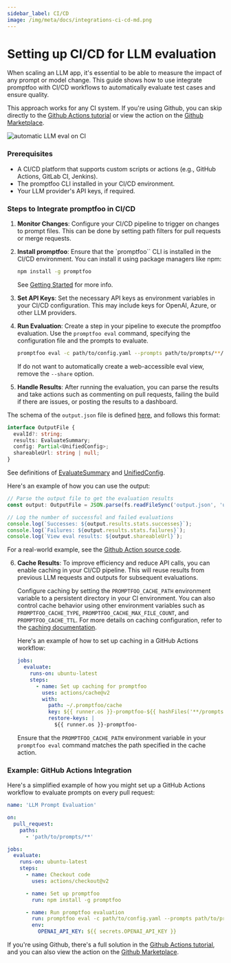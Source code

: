 ```yaml
---
sidebar_label: CI/CD
image: /img/meta/docs/integrations-ci-cd-md.png
---
```


# Setting up CI/CD for LLM evaluation

When scaling an LLM app, it's essential to be able to measure the impact of any prompt or model change. This guide shows how to use integrate promptfoo with CI/CD workflows to automatically evaluate test cases and ensure quality.

This approach works for any CI system. If you're using Github, you can skip directly to the [Github Actions tutorial](/docs/integrations/github-action) or view the action on the [Github Marketplace](https://github.com/marketplace/actions/test-llm-outputs).

![automatic LLM eval on CI](/img/docs/github-action-comment.png)

### Prerequisites

- A CI/CD platform that supports custom scripts or actions (e.g., GitHub Actions, GitLab CI, Jenkins).
- The promptfoo CLI installed in your CI/CD environment.
- Your LLM provider's API keys, if required.

### Steps to Integrate promptfoo in CI/CD

1. **Monitor Changes**: Configure your CI/CD pipeline to trigger on changes to prompt files. This can be done by setting path filters for pull requests or merge requests.

2. **Install promptfoo**: Ensure that the `promptfoo`` CLI is installed in the CI/CD environment. You can install it using package managers like npm:

   ```sh
   npm install -g promptfoo
   ```

   See [Getting Started](/docs/getting-started) for more info.

3. **Set API Keys**: Set the necessary API keys as environment variables in your CI/CD configuration. This may include keys for OpenAI, Azure, or other LLM providers.

4. **Run Evaluation**: Create a step in your pipeline to execute the promptfoo evaluation. Use the `promptfoo eval` command, specifying the configuration file and the prompts to evaluate.

   ```sh
   promptfoo eval -c path/to/config.yaml --prompts path/to/prompts/**/*.json --share -o output.json
   ```

   If do not want to automatically create a web-accessible eval view, remove the `--share` option.

5. **Handle Results**: After running the evaluation, you can parse the results and take actions such as commenting on pull requests, failing the build if there are issues, or posting the results to a dashboard.

The schema of the `output.json` file is defined [here](https://github.com/promptfoo/promptfoo/blob/da4fe137bcfd38ba7f6ac64a523537ebfbfe6ac1/src/types.ts#L498), and follows this format:

```typescript
interface OutputFile {
  evalId?: string;
  results: EvaluateSummary;
  config: Partial<UnifiedConfig>;
  shareableUrl: string | null;
}
```

See definitions of [EvaluateSummary](https://promptfoo.dev/docs/configuration/reference/#evaluatesummary) and [UnifiedConfig](https://promptfoo.dev/docs/configuration/reference/#unifiedconfig).

Here's an example of how you can use the output:

```typescript
// Parse the output file to get the evaluation results
const output: OutputFile = JSON.parse(fs.readFileSync('output.json', 'utf8'));

// Log the number of successful and failed evaluations
console.log(`Successes: ${output.results.stats.successes}`);
console.log(`Failures: ${output.results.stats.failures}`);
console.log(`View eval results: ${output.shareableUrl}`);
```

For a real-world example, see the [Github Action source code](https://github.com/promptfoo/promptfoo-action/blob/2d7ef1972c406db5770779312962f615ed383d09/src/main.ts#L126-L143).

6. **Cache Results**: To improve efficiency and reduce API calls, you can enable caching in your CI/CD pipeline. This will reuse results from previous LLM requests and outputs for subsequent evaluations.

   Configure caching by setting the `PROMPTFOO_CACHE_PATH` environment variable to a persistent directory in your CI environment. You can also control cache behavior using other environment variables such as `PROMPTFOO_CACHE_TYPE`, `PROMPTFOO_CACHE_MAX_FILE_COUNT`, and `PROMPTFOO_CACHE_TTL`. For more details on caching configuration, refer to the [caching documentation](/docs/configuration/caching).

   Here's an example of how to set up caching in a GitHub Actions workflow:

   ```yml
   jobs:
     evaluate:
       runs-on: ubuntu-latest
       steps:
         - name: Set up caching for promptfoo
           uses: actions/cache@v2
           with:
             path: ~/.promptfoo/cache
             key: ${{ runner.os }}-promptfoo-${{ hashFiles('**/prompts/**') }}
             restore-keys: |
               ${{ runner.os }}-promptfoo-
   ```

   Ensure that the `PROMPTFOO_CACHE_PATH` environment variable in your `promptfoo eval` command matches the path specified in the cache action.

### Example: GitHub Actions Integration

Here's a simplified example of how you might set up a GitHub Actions workflow to evaluate prompts on every pull request:

```yml
name: 'LLM Prompt Evaluation'

on:
  pull_request:
    paths:
      - 'path/to/prompts/**'

jobs:
  evaluate:
    runs-on: ubuntu-latest
    steps:
      - name: Checkout code
        uses: actions/checkout@v2

      - name: Set up promptfoo
        run: npm install -g promptfoo

      - name: Run promptfoo evaluation
        run: promptfoo eval -c path/to/config.yaml --prompts path/to/prompts/**/*.json -o output.json
        env:
          OPENAI_API_KEY: ${{ secrets.OPENAI_API_KEY }}
```

If you're using Github, there's a full solution in the [Github Actions tutorial](/docs/integrations/github-action), and you can also view the action on the [Github Marketplace](https://github.com/marketplace/actions/test-llm-outputs).
